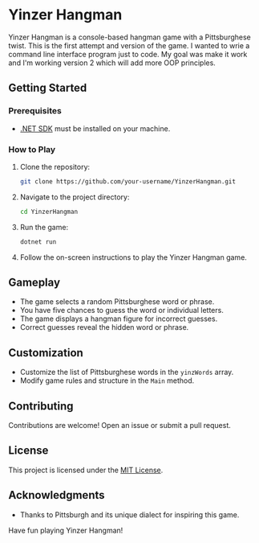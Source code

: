 # Yinzer Hangman

Yinzer Hangman is a console-based hangman game with a Pittsburghese twist. This is the first  attempt and version of the game. I wanted to wrie a command line interface program just to code. My goal was make it work and I'm working version 2 which will add more OOP principles.

## Getting Started

### Prerequisites

- [.NET SDK](https://dotnet.microsoft.com/download) must be installed on your machine.

### How to Play

1. Clone the repository:

    ```bash
    git clone https://github.com/your-username/YinzerHangman.git
    ```

2. Navigate to the project directory:

    ```bash
    cd YinzerHangman
    ```

3. Run the game:

    ```bash
    dotnet run
    ```

4. Follow the on-screen instructions to play the Yinzer Hangman game.

## Gameplay

- The game selects a random Pittsburghese word or phrase.
- You have five chances to guess the word or individual letters.
- The game displays a hangman figure for incorrect guesses.
- Correct guesses reveal the hidden word or phrase.

## Customization

- Customize the list of Pittsburghese words in the `yinzWords` array.
- Modify game rules and structure in the `Main` method.

## Contributing

Contributions are welcome! Open an issue or submit a pull request.

## License

This project is licensed under the [MIT License](LICENSE).

## Acknowledgments

- Thanks to Pittsburgh and its unique dialect for inspiring this game.

Have fun playing Yinzer Hangman!
